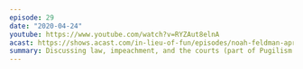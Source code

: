 ```yaml
---
episode: 29
date: "2020-04-24"
youtube: https://www.youtube.com/watch?v=RYZAut8elnA
acast: https://shows.acast.com/in-lieu-of-fun/episodes/noah-feldman-april-24-2020
summary: Discussing law, impeachment, and the courts (part of Pugilism Week)
---
```


